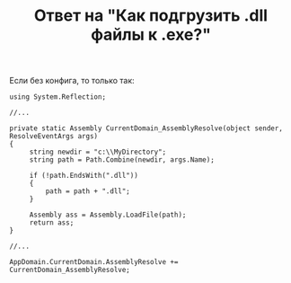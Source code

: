 ﻿---
title: "Ответ на \"Как подгрузить .dll файлы к .exe?\""
se.owner.user_id: 240512
se.owner.display_name: "MSDN.WhiteKnight"
se.owner.link: "https://ru.stackoverflow.com/users/240512/msdn-whiteknight"
se.answer_id: 930633
se.question_id: 930603
se.post_type: answer
se.score: 3
se.is_accepted: True
---
<p>Если без конфига, то только так:</p>

<pre><code>using System.Reflection;

//...

private static Assembly CurrentDomain_AssemblyResolve(object sender, ResolveEventArgs args)
{
     string newdir = "c:\\MyDirectory";        
     string path = Path.Combine(newdir, args.Name);

     if (!path.EndsWith(".dll"))
     {
         path = path + ".dll";
     }

     Assembly ass = Assembly.LoadFile(path);
     return ass;      
}

//...

AppDomain.CurrentDomain.AssemblyResolve += CurrentDomain_AssemblyResolve;
</code></pre>

